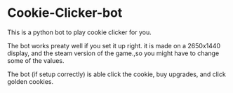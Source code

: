 # Cookie-Clicker-bot
This is a python bot to play cookie clicker for you. 

The bot works preaty well if you set it up right. it is made on a 2650x1440 display, and the steam version of the game.,so you might have to change some of the values.

The bot (if setup correctly) is able click the cookie, buy upgrades, and click golden cookies. 
